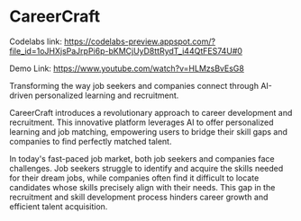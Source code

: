# CareerCraft

Codelabs link: https://codelabs-preview.appspot.com/?file_id=1oJHXjsPaJrpPi6p-bKMCjUyD8ttRydT_i44QtFES74U#0

Demo Link: https://www.youtube.com/watch?v=HLMzsBvEsG8 

Transforming the way job seekers and companies connect through AI-driven personalized learning and recruitment.

CareerCraft introduces a revolutionary approach to career development and recruitment. This innovative platform leverages AI to offer personalized learning and job matching, empowering users to bridge their skill gaps and companies to find perfectly matched talent.

In today's fast-paced job market, both job seekers and companies face challenges. Job seekers struggle to identify and acquire the skills needed for their dream jobs, while companies often find it difficult to locate candidates whose skills precisely align with their needs. This gap in the recruitment and skill development process hinders career growth and efficient talent acquisition.
